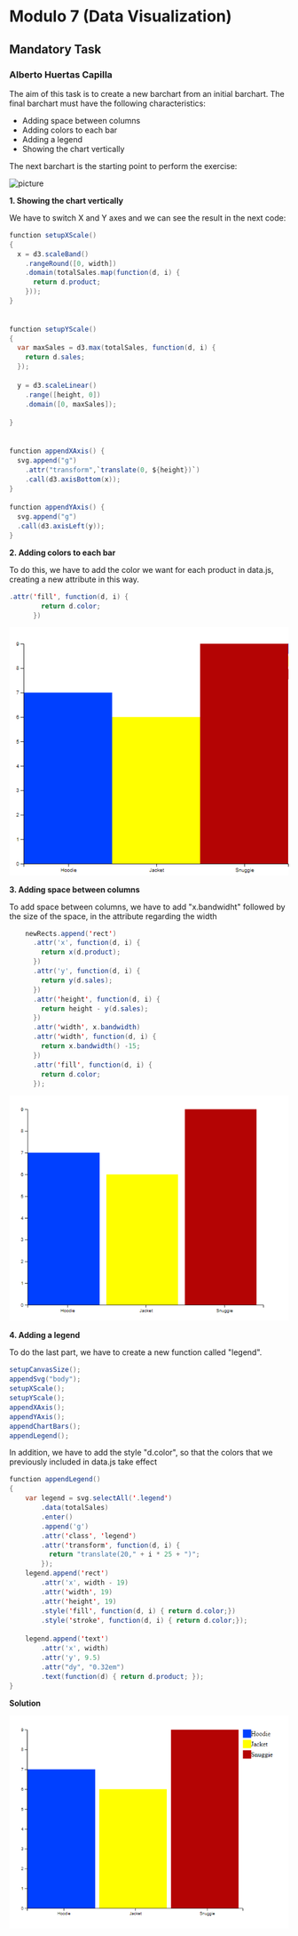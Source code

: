 # Modulo 7 (Data Visualization)
## Mandatory Task
### Alberto Huertas Capilla

The aim of this task is to create a new barchart from an initial barchart. The final barchart must have the following characteristics:
- Adding space between columns
- Adding colors to each bar
- Adding a legend
- Showing the chart vertically

The next barchart is the starting point to perform the exercise:

![picture](https://github.com/Lemoncode/d3js-samples/blob/master/pictures/02_Chart_Original.png?raw=true)

**1. Showing the chart vertically**

We have to switch X and Y axes and we can see the result in the next code:

``` java
function setupXScale()
{
  x = d3.scaleBand()
    .rangeRound([0, width])
    .domain(totalSales.map(function(d, i) {
      return d.product;
    }));
}


function setupYScale()
{
  var maxSales = d3.max(totalSales, function(d, i) {
    return d.sales;
  });

  y = d3.scaleLinear()
    .range([height, 0])
    .domain([0, maxSales]);

}


function appendXAxis() {
  svg.append("g")
    .attr("transform",`translate(0, ${height})`)
    .call(d3.axisBottom(x));
}

function appendYAxis() {
  svg.append("g")
  .call(d3.axisLeft(y));
}
```

**2. Adding colors to each bar**

To do this, we have to add the color we want for each product in data.js, creating a new attribute in this way.
``` java
.attr('fill', function(d, i) {
        return d.color;
      })
```

![picture](https://github.com/AlbertoHuertasC/Mandatory-Exercise/blob/master/pictures/1.PNG?raw=true)


**3. Adding space between columns**

To add space between columns, we have to add "x.bandwidht" followed by the size of the space, in the attribute regarding the width

```java
    newRects.append('rect')
      .attr('x', function(d, i) {
        return x(d.product);
      })
      .attr('y', function(d, i) {
        return y(d.sales);
      })     
      .attr('height', function(d, i) {
        return height - y(d.sales);
      })
      .attr('width', x.bandwidth) 
      .attr('width', function(d, i) {
        return x.bandwidth() -15;
      })
      .attr('fill', function(d, i) {
        return d.color;
      });
```


![picture](https://github.com/AlbertoHuertasC/Mandatory-Exercise/blob/master/pictures/3.PNG?raw=true)



**4. Adding a legend**

To do the last part, we have to create a new function called "legend".

```java
setupCanvasSize();
appendSvg("body");
setupXScale();
setupYScale();
appendXAxis();
appendYAxis();
appendChartBars();
appendLegend(); 
```


In addition, we have to add the style "d.color", so that the colors that we previously included in data.js take effect

```java
function appendLegend()
{
    var legend = svg.selectAll('.legend')
        .data(totalSales)
        .enter()
        .append('g')
        .attr('class', 'legend')
        .attr('transform', function(d, i) { 
          return "translate(20," + i * 25 + ")"; 
        });
    legend.append('rect')
        .attr('x', width - 19)
        .attr('width', 19)
        .attr('height', 19)
        .style('fill', function(d, i) { return d.color;})
        .style('stroke', function(d, i) { return d.color;});

    legend.append('text')
        .attr('x', width)
        .attr('y', 9.5)
        .attr("dy", "0.32em")
        .text(function(d) { return d.product; });
}
```

**Solution**

![picture](https://github.com/AlbertoHuertasC/Mandatory-Exercise/blob/master/pictures/Final.PNG?raw=true)














